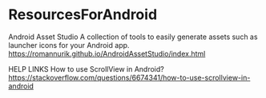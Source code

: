 # ResourcesForAndroid

Android Asset Studio
A collection of tools to easily generate assets such as launcher icons for your Android app.
https://romannurik.github.io/AndroidAssetStudio/index.html



HELP LINKS
How to use ScrollView in Android?
https://stackoverflow.com/questions/6674341/how-to-use-scrollview-in-android



